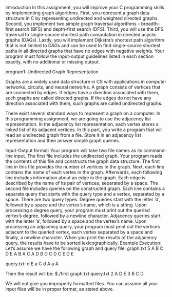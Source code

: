 Introduction
In this assignment, you will improve your C programming skills by implementing graph algorithms.
First, you represent a graph data structure in C by representing undirected and weighted directed
graphs. Second, you implement two simple graph traversal algorithms – breadth-first search (BFS)
and depth-first search (DFS). Third, you will use the DFS traversal to single-source shortest path
computation in directed acyclic graphs (DAGs). Lastly, you will implement Dijkstra’s shortest
path algorithm that is not limited to DAGs and can be used to find single-source shortest paths
in all directed graphs that have no edges with negative weights. Your program must follow the
input-output guidelines listed in each section exactly, with no additional or missing output.



program1: Undirected Graph Representation


Graphs are a widely used data structure in CS with applications in computer networks, circuits,
and neural networks. A graph consists of vertices that are connected by edges. If edges have a
direction associated with them, such graphs are called directed graphs. If the edges do not have
any direction associated with them, such graphs are called undirected graphs.


There exist several standard ways to represent a graph on a computer. In this programming assignment, we are going to use the adjacency list representation. 
In the adjacency list representation, each vertex stores a linked list of its adjacent vertices. 
In this part, you write a program that will read an undirected graph from a file. Store it in an
adjacency list representation and then answer simple graph queries.




Input-Output format: Your program will take two file names as its command-line input. The
first file includes the undirected graph. Your program reads the contents of this file and constructs
the graph data structure. The first line in this file provides the number of vertices in the graph.
Next, each line contains the name of each vertex in the graph. Afterwards, each following line
includes information about an edge in the graph. Each edge is described by the name of its pair of
vertices, separated by a space.
The second file includes queries on the constructed graph. Each line contains a separate query that
starts with the query type and a vertex, separated by a space. There are two query types. Degree
queries start with the letter ’d’, followed by a space and the vertex’s name, which is a string. Upon
processing a degree query, your program must print out the queried vertex’s degree, followed by a
newline character. Adjacency queries start with the letter ’a’, followed by a space and the vertex’s
name. Upon processing an adjacency query, your program must print out the vertices adjacent to
the queried vertex, each vertex separated by a space and finally, a newline character. When you
print the results of the adjacency query, the results have to be sorted lexicographically.
Example Execution:
Let’s assume we have the following graph and query file:
graph.txt
5
A
B
C
D
E
A B
A C
A D
B D
C D
C E
D E

query.txt:
d E
a C
d A
a A

Then the result will be:
$./first graph.txt query.txt
2
A D E
3
B C D

We will not give you improperly formatted files. You can assume all your input files will be in
proper format, as stated above.
